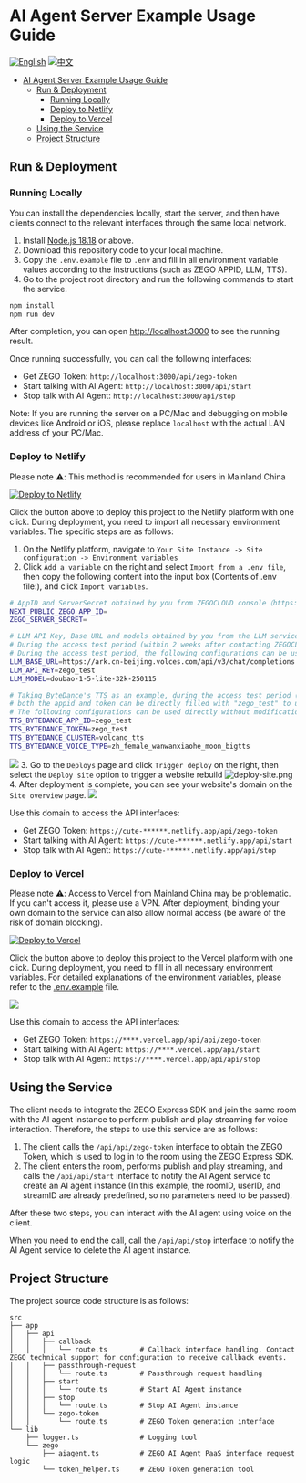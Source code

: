 # AI Agent Server Example Usage Guide

[![English](https://img.shields.io/badge/language-English-blue.svg)](./README_EN.md) [![中文](https://img.shields.io/badge/language-中文-red.svg)](./README.md)

- [AI Agent Server Example Usage Guide](#ai-agent-server-example-usage-guide)
  - [Run \& Deployment](#run--deployment)
    - [Running Locally](#running-locally)
    - [Deploy to Netlify](#deploy-to-netlify)
    - [Deploy to Vercel](#deploy-to-vercel)
  - [Using the Service](#using-the-service)
  - [Project Structure](#project-structure)


## Run & Deployment

### Running Locally

You can install the dependencies locally, start the server, and then have clients connect to the relevant interfaces through the same local network.

1. Install [Node.js 18.18](https://nodejs.org/) or above.
2. Download this repository code to your local machine.
3. Copy the `.env.example` file to `.env` and fill in all environment variable values according to the instructions (such as ZEGO APPID, LLM, TTS).
4. Go to the project root directory and run the following commands to start the service.
```bash
npm install
npm run dev
```

After completion, you can open [http://localhost:3000](http://localhost:3000) to see the running result.

Once running successfully, you can call the following interfaces:
- Get ZEGO Token: `http://localhost:3000/api/zego-token`
- Start talking with AI Agent: `http://localhost:3000/api/start`
- Stop talk with AI Agent: `http://localhost:3000/api/stop`

Note: If you are running the server on a PC/Mac and debugging on mobile devices like Android or iOS, please replace `localhost` with the actual LAN address of your PC/Mac.

### Deploy to Netlify

Please note ⚠️: This method is recommended for users in Mainland China

[![Deploy to Netlify](https://www.netlify.com/img/deploy/button.svg)](https://app.netlify.com/start/deploy?repository=https://github.com/ZEGOCLOUD/ai_agent_quick_start_server&branch=im_and_voice)

Click the button above to deploy this project to the Netlify platform with one click.
During deployment, you need to import all necessary environment variables. The specific steps are as follows:

1. On the Netlify platform, navigate to `Your Site Instance -> Site configuration -> Environment variables`
2. Click `Add a variable` on the right and select `Import from a .env file`, then copy the following content into the input box (Contents of .env file:), and click `Import variables`.
```bash
# AppID and ServerSecret obtained by you from ZEGOCLOUD console（https://console.zegocloud.com/）  
NEXT_PUBLIC_ZEGO_APP_ID=
ZEGO_SERVER_SECRET=

# LLM API Key, Base URL and models obtained by you from the LLM service provider
# During the access test period (within 2 weeks after contacting ZEGOCLOUD technical support to activate the AI Agent service), some models can be used directly. Please refer to: https://www.zegocloud.com/docs/aiagent-server/api-reference/common-parameter-description#llm
# During the access test period, the following configurations can be used directly without modification
LLM_BASE_URL=https://ark.cn-beijing.volces.com/api/v3/chat/completions
LLM_API_KEY=zego_test
LLM_MODEL=doubao-1-5-lite-32k-250115

# Taking ByteDance's TTS as an example, during the access test period (within 2 weeks after contacting ZEGOCLOUD technical support to activate the AI Agent service)
# both the appid and token can be directly filled with "zego_test" to use the TTS (Text-to-Speech) service. 
# The following configurations can be used directly without modification during the access test period:
TTS_BYTEDANCE_APP_ID=zego_test
TTS_BYTEDANCE_TOKEN=zego_test
TTS_BYTEDANCE_CLUSTER=volcano_tts
TTS_BYTEDANCE_VOICE_TYPE=zh_female_wanwanxiaohe_moon_bigtts
```
![](./images/import-env.png)
3. Go to the `Deploys` page and click `Trigger deploy` on the right, then select the `Deploy site` option to trigger a website rebuild
![deploy-site.png](./images/deploy-site.png)
4. After deployment is complete, you can see your website's domain on the `Site overview` page.
![](./images/site-overview.png)

Use this domain to access the API interfaces:
- Get ZEGO Token: `https://cute-******.netlify.app/api/zego-token`
- Start talking with AI Agent: `https://cute-******.netlify.app/api/start`
- Stop talk with AI Agent: `https://cute-******.netlify.app/api/stop`

### Deploy to Vercel

Please note ⚠️: Access to Vercel from Mainland China may be problematic. If you can't access it, please use a VPN. After deployment, binding your own domain to the service can also allow normal access (be aware of the risk of domain blocking).

[![Deploy to Vercel](https://vercel.com/button)](https://vercel.com/new/clone?repository-url=https%3A%2F%2Fgithub.com%2FZEGOCLOUD%2Fai_agent_quick_start_server%2Ftree%2Fim_and_voice&env=NEXT_PUBLIC_ZEGO_APP_ID,ZEGO_SERVER_SECRET,LLM_API_KEY,LLM_BASE_URL,LLM_MODEL,TTS_BYTEDANCE_APP_ID,TTS_BYTEDANCE_TOKEN,TTS_BYTEDANCE_CLUSTER,TTS_BYTEDANCE_VOICE_TYPE&envDescription=这些是启动ZEGO的AI代理服务器所需的环境变量。请查看下方文档获取更多信息。&envLink=https://github.com/zegoim/aiagent-server-quickstart-sample/blob/main/.env.example)

Click the button above to deploy this project to the Vercel platform with one click. During deployment, you need to fill in all necessary environment variables. For detailed explanations of the environment variables, please refer to the [.env.example](.env.example) file.

![](./images/vercel-server.png)

Use this domain to access the API interfaces:
- Get ZEGO Token: `https://****.vercel.app/api/api/zego-token`
- Start talking with AI Agent: `https://****.vercel.app/api/start`
- Stop talk with AI Agent: `https://****.vercel.app/api/api/stop`

## Using the Service

The client needs to integrate the ZEGO Express SDK and join the same room with the AI agent instance to perform publish and play streaming for voice interaction. Therefore, the steps to use this service are as follows:
1. The client calls the `/api/api/zego-token` interface to obtain the ZEGO Token, which is used to log in to the room using the ZEGO Express SDK.
2. The client enters the room, performs publish and play streaming, and calls the `/api/api/start` interface to notify the AI Agent service to create an AI agent instance (In this example, the roomID, userID, and streamID are already predefined, so no parameters need to be passed).

After these two steps, you can interact with the AI agent using voice on the client.

When you need to end the call, call the `/api/api/stop` interface to notify the AI Agent service to delete the AI agent instance.

## Project Structure

The project source code structure is as follows:

```
src
├── app
│   ├── api
│   │   ├── callback
│   │   │   └── route.ts        # Callback interface handling. Contact ZEGO technical support for configuration to receive callback events.
│   │   ├── passthrough-request
│   │   │   └── route.ts        # Passthrough request handling
│   │   ├── start
│   │   │   └── route.ts        # Start AI Agent instance
│   │   ├── stop
│   │   │   └── route.ts        # Stop AI Agent instance
│   │   └── zego-token
│   │       └── route.ts        # ZEGO Token generation interface
└── lib
    ├── logger.ts               # Logging tool
    └── zego
        ├── aiagent.ts          # ZEGO AI Agent PaaS interface request logic
        └── token_helper.ts     # ZEGO Token generation tool
```